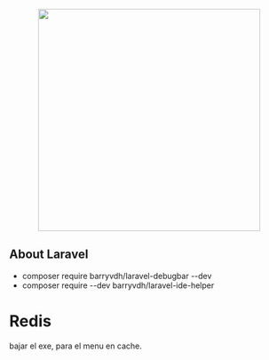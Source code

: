 <p align="center"><img src="https://res.cloudinary.com/dtfbvvkyp/image/upload/v1566331377/laravel-logolockup-cmyk-red.svg" width="400"></p>

## About Laravel

* composer require barryvdh/laravel-debugbar --dev
* composer require --dev barryvdh/laravel-ide-helper

# Redis

bajar el exe, para el menu en cache.

